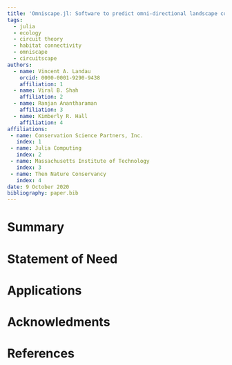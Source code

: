 ```yaml
---
title: 'Omniscape.jl: Software to predict omni-directional landscape connectivity with Julia'
tags:
  - julia
  - ecology
  - circuit theory
  - habitat connectivity
  - omniscape
  - circuitscape
authors:
  - name: Vincent A. Landau
    orcid: 0000-0001-9290-9438
    affiliation: 1
  - name: Viral B. Shah
    affiliation: 2
  - name: Ranjan Anantharaman
    affiliation: 3
  - name: Kimberly R. Hall
    affiliation: 4
affiliations:
 - name: Conservation Science Partners, Inc.
   index: 1
 - name: Julia Computing
   index: 2
 - name: Massachusetts Institute of Technology
   index: 3
 - name: Then Nature Conservancy
   index: 4
date: 9 October 2020
bibliography: paper.bib
---
```


# Summary

# Statement of Need

# Applications

# Acknowledments

# References
